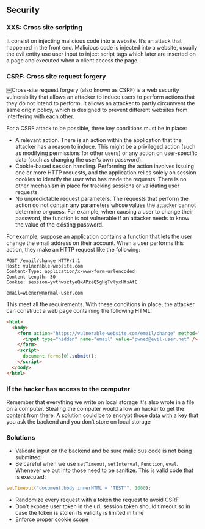 ## Security

### XXS: Cross site scripting

It consist on injecting malicious code into a website. It’s an attack that happened in the front end.
Malicious code is injected into a website, usually the evil entity use user input to inject script tags which later are inserted on a page and executed when a client access the page.

### CSRF: Cross site request forgery

￼Cross-site request forgery (also known as CSRF) is a web security vulnerability that allows an attacker to induce users to perform actions that they do not intend to perform. It allows an attacker to partly circumvent the same origin policy, which is designed to prevent different websites from interfering with each other.

For a CSRF attack to be possible, three key conditions must be in place:

- A relevant action. There is an action within the application that the attacker has a reason to induce. This might be a privileged action (such as modifying permissions for other users) or any action on user-specific data (such as changing the user's own password).
- Cookie-based session handling. Performing the action involves issuing one or more HTTP requests, and the application relies solely on session cookies to identify the user who has made the requests. There is no other mechanism in place for tracking sessions or validating user requests.
- No unpredictable request parameters. The requests that perform the action do not contain any parameters whose values the attacker cannot determine or guess. For example, when causing a user to change their password, the function is not vulnerable if an attacker needs to know the value of the existing password.

For example, suppose an application contains a function that lets the user change the email address on their account. When a user performs this action, they make an HTTP request like the following:

```
POST /email/change HTTP/1.1
Host: vulnerable-website.com
Content-Type: application/x-www-form-urlencoded
Content-Length: 30
Cookie: session=yvthwsztyeQkAPzeQ5gHgTvlyxHfsAfE

email=wiener@normal-user.com
```

This meet all the requirements.
With these conditions in place, the attacker can construct a web page containing the following HTML:

```html
<html>
  <body>
    <form action="https://vulnerable-website.com/email/change" method="POST">
      <input type="hidden" name="email" value="pwned@evil-user.net" />
    </form>
    <script>
      document.forms[0].submit();
    </script>
  </body>
</html>
```

### If the hacker has access to the computer

Remember that everything we write on local storage it's also wrote in a file on a computer. Stealing the computer would allow an hacker to get the content from there. A solution could be to encrypt those data with a key that you ask the backend and you don’t store on local storage

### Solutions

- Validate input on the backend and be sure malicious code is not being submitted.
- Be careful when we use `setTimeout`, `setInterval`, `Function`, `eval`. Whenever we put into those need to be sanitize. This is valid code that is executed:

```js
setTimeout("document.body.innerHTML = 'TEST'", 1000);
```

- Randomize every request with a token the request to avoid CSRF
- Don’t expose user token in the url, session token should timeout so in case the token is stolen its validity is limited in time
- Enforce proper cookie scope
